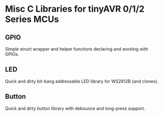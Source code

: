 # Misc C Libraries for tinyAVR 0/1/2 Series MCUs

## GPIO

Simple struct wrapper and helper functions declaring and working with GPIOs.

## LED

Quick and dirty bit-bang addressable LED library for WS2812B (and clones).

## Button

Quick and dirty button library with debounce and long-press support.
